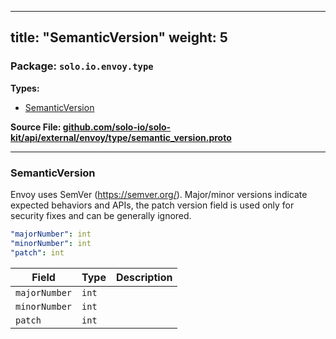 
---
title: "SemanticVersion"
weight: 5
---

<!-- Code generated by solo-kit. DO NOT EDIT. -->


### Package: `solo.io.envoy.type` 
**Types:**


- [SemanticVersion](#semanticversion)
  



**Source File: [github.com/solo-io/solo-kit/api/external/envoy/type/semantic_version.proto](https://github.com/solo-io/solo-kit/blob/main/api/external/envoy/type/semantic_version.proto)**





---
### SemanticVersion

 
Envoy uses SemVer (https://semver.org/). Major/minor versions indicate
expected behaviors and APIs, the patch version field is used only
for security fixes and can be generally ignored.

```yaml
"majorNumber": int
"minorNumber": int
"patch": int

```

| Field | Type | Description |
| ----- | ---- | ----------- | 
| `majorNumber` | `int` |  |
| `minorNumber` | `int` |  |
| `patch` | `int` |  |





<!-- Start of HubSpot Embed Code -->
<script type="text/javascript" id="hs-script-loader" async defer src="//js.hs-scripts.com/5130874.js"></script>
<!-- End of HubSpot Embed Code -->
